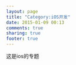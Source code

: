```yaml
---
layout: page
title: "Category:iOS开发"
date: 2015-01-09 00:13
comments: true
sharing: true
footer: true
---
```

这是ios的专题